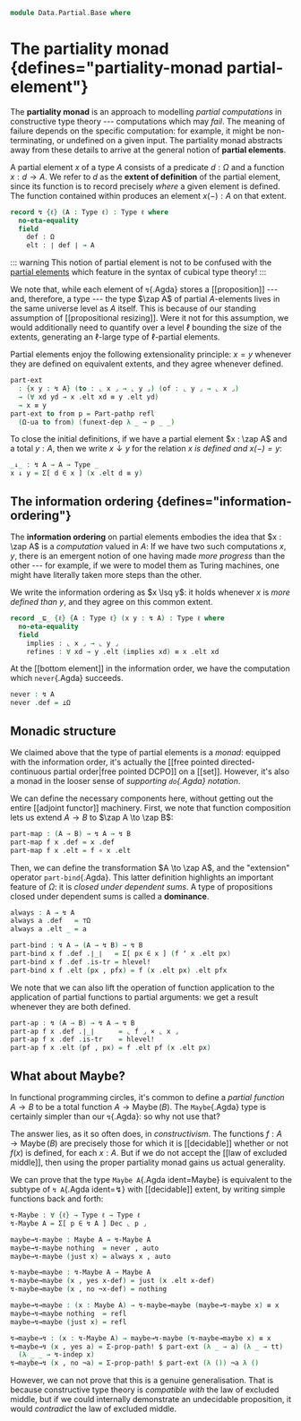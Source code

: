 <!--
```agda
open import 1Lab.Prelude

open import Data.Maybe.Base
open import Data.List.Base
open import Data.Dec
```
-->

```agda
module Data.Partial.Base where
```

<!--
```agda
private variable
  o o' ℓ : Level
  A B C : Type ℓ
```
-->

# The partiality monad {defines="partiality-monad partial-element"}

The **partiality monad** is an approach to modelling _partial
computations_ in constructive type theory --- computations which may
_fail_. The meaning of failure depends on the specific computation: for
example, it might be non-terminating, or undefined on a given input. The
partiality monad abstracts away from these details to arrive at the
general notion of **partial elements**.

A partial element $x$ of a type $A$ consists of a predicate $d : \Omega$
and a function $x : d \to A$. We refer to $d$ as the **extent of
definition** of the partial element, since its function is to record
precisely _where_ a given element is defined. The function contained
within produces an element $x(-) : A$ on that extent.

```agda
record ↯ {ℓ} (A : Type ℓ) : Type ℓ where
  no-eta-equality
  field
    def : Ω
    elt : ∣ def ∣ → A
```

::: warning
This notion of partial element is not to be confused with the [partial
elements] which feature in the syntax of cubical type theory!
:::

[partial elements]: 1Lab.Path.html#partial-elements

We note that, while each element of `↯`{.Agda} stores a
[[proposition]] --- and, therefore, a type --- the type $\zap A$ of
partial $A$-elements lives in the same universe level as $A$ itself.
This is because of our standing assumption of [[propositional
resizing]]. Were it not for this assumption, we would additionally need
to quantify over a level $\ell$ bounding the size of the extents,
generating an $\ell$-large type of $\ell$-partial elements.

<!--
```agda
open ↯ public

instance
  Underlying-Part : Underlying (↯ A)
  Underlying-Part = record { ℓ-underlying = lzero ; ⌞_⌟ = λ x → ⌞ x .def ⌟ }

abstract
  ↯-indep : (x : ↯ A) {p q : ⌞ x ⌟} → x .elt p ≡ x .elt q
  ↯-indep x = ap (x .elt) (x .def .is-tr _ _)

Part-pathp
  : {x : ↯ A} {y : ↯ B} (p : A ≡ B) (q : x .def ≡ y .def)
  → PathP (λ i → ∣ q i ∣ → p i) (x .elt) (y .elt)
  → PathP (λ i → ↯ (p i)) x y
Part-pathp {x = x} {y = y} p q r i .def = q i
Part-pathp {x = x} {y = y} p q r i .elt = r i
```
-->

Partial elements enjoy the following extensionality principle: $x = y$
whenever they are defined on equivalent extents, and they agree whenever
defined.

```agda
part-ext
  : {x y : ↯ A} (to : ⌞ x ⌟ → ⌞ y ⌟) (of : ⌞ y ⌟ → ⌞ x ⌟)
  → (∀ xd yd → x .elt xd ≡ y .elt yd)
  → x ≡ y
part-ext to from p = Part-pathp refl
  (Ω-ua to from) (funext-dep λ _ → p _ _)
```

To close the initial definitions, if we have a partial element $x : \zap
A$ and a total $y : A$, then we write $x \downarrow y$ for the relation
_$x$ is defined and $x(-) = y$_:

```agda
_↓_ : ↯ A → A → Type _
x ↓ y = Σ[ d ∈ x ] (x .elt d ≡ y)
```

<!--
```agda
abstract
  ↯-is-hlevel : ∀ {A : Type ℓ} n → is-hlevel A (2 + n) → is-hlevel (↯ A) (2 + n)
  ↯-is-hlevel n hl = Iso→is-hlevel (2 + n) eqv $
    Σ-is-hlevel (2 + n) hlevel! λ _  →
    Π-is-hlevel (2 + n) λ _ → hl
    where unquoteDecl eqv = declare-record-iso eqv (quote ↯)

instance
  decomp-part : ∀ {ℓ} {A : Type ℓ} → hlevel-decomposition (↯ A)
  decomp-part = decomp (quote ↯-is-hlevel) (`level-minus 2 ∷ `search ∷ [])
```
-->

## The information ordering {defines="information-ordering"}

The **information ordering** on partial elements embodies the idea that
$x : \zap A$ is a _computation_ valued in $A$: If we have two such
computations $x, y$, there is an emergent notion of one having made
_more progress_ than the other --- for example, if we were to model them
as Turing machines, one might have literally taken more steps than the
other.

We write the information ordering as $x \lsq y$: it holds whenever $x$
is *more defined than* $y$, and they agree on this common extent.

```agda
record _⊑_ {ℓ} {A : Type ℓ} (x y : ↯ A) : Type ℓ where
  no-eta-equality
  field
    implies : ⌞ x ⌟ → ⌞ y ⌟
    refines : ∀ xd → y .elt (implies xd) ≡ x .elt xd
```

<!--
```agda
open _⊑_ public

abstract
  ⊑-is-hlevel : ∀ {x y : ↯ A} n → is-hlevel A (2 + n) → is-hlevel (x ⊑ y) (suc n)
  ⊑-is-hlevel {x = x} {y = y} n hl = Iso→is-hlevel (suc n) eqv $
    Σ-is-hlevel (suc n) (Π-is-hlevel (suc n) λ _ → is-prop→is-hlevel-suc (y .def .is-tr)) λ _ →
    Π-is-hlevel (suc n) λ _ → hl _ _
    where unquoteDecl eqv = declare-record-iso eqv (quote _⊑_)

instance
  decomp-⊑ : ∀ {ℓ} {A : Type ℓ} {x y : ↯ A} → hlevel-decomposition (x ⊑ y)
  decomp-⊑ = decomp (quote ⊑-is-hlevel) (`level-minus 1 ∷ `search ∷ [])
```
-->

At the [[bottom element]] in the information order, we have the
computation which `never`{.Agda} succeeds.

```agda
never : ↯ A
never .def = ⊥Ω
```

## Monadic structure

We claimed above that the type of partial elements is a _monad_:
equipped with the information order, it's actually the [[free pointed
directed-continuous partial order|free pointed DCPO]] on a [[set]].
However, it's also a monad in the looser sense of _supporting
`do`{.Agda} notation_.

We can define the necessary components here, without getting out the
entire [[adjoint functor]] machinery. First, we note that function
composition lets us extend $A \to B$ to $\zap A \to \zap B$:

```agda
part-map : (A → B) → ↯ A → ↯ B
part-map f x .def = x .def
part-map f x .elt = f ∘ x .elt
```

Then, we can define the transformation $A \to \zap A$, and the
"extension" operator `part-bind`{.Agda}. This latter definition
highlights an important feature of $\Omega$: it is _closed under
dependent sums_. A type of propositions closed under dependent sums is
called a **dominance**.

```agda
always : A → ↯ A
always a .def   = ⊤Ω
always a .elt _ = a

part-bind : ↯ A → (A → ↯ B) → ↯ B
part-bind x f .def .∣_∣   = Σ[ px ∈ x ] (f ʻ x .elt px)
part-bind x f .def .is-tr = hlevel!
part-bind x f .elt (px , pfx) = f (x .elt px) .elt pfx
```

We note that we can also lift the operation of function application to
the application of partial functions to partial arguments: we get a
result whenever they are both defined.

```agda
part-ap : ↯ (A → B) → ↯ A → ↯ B
part-ap f x .def .∣_∣      = ⌞ f ⌟ × ⌞ x ⌟
part-ap f x .def .is-tr    = hlevel!
part-ap f x .elt (pf , px) = f .elt pf (x .elt px)
```

<!--
```agda
instance
  ↯-Map : Map (eff ↯)
  ↯-Map .Map.map = part-map

  ↯-Idiom : Idiom (eff ↯)
  ↯-Idiom .Idiom.Map-idiom = ↯-Map
  ↯-Idiom .Idiom.pure      = always
  ↯-Idiom .Idiom._<*>_     = part-ap

  ↯-Bind : Bind (eff ↯)
  ↯-Bind .Bind._>>=_      = part-bind
  ↯-Bind .Bind.Idiom-bind = ↯-Idiom
```
-->

## What about Maybe?

In functional programming circles, it's common to define a *partial
function* $A \to B$ to be a total function $A \to
\operatorname{Maybe}(B)$. The `Maybe`{.Agda} type is certainly simpler
than our `↯`{.Agda}: so why not use that?

The answer lies, as it so often does, in _constructivism_. The functions
$f : A \to \operatorname{Maybe}(B)$ are precisely those for which it is
[[decidable]] whether or not $f(x)$ is defined, for each $x : A$. But if
we do not accept the [[law of excluded middle]], then using the proper
partiality monad gains us actual generality.

We can prove that the type `Maybe A`{.Agda ident=Maybe} is equivalent to
the subtype of `↯ A`{.Agda ident=↯} with [[decidable]] extent, by
writing simple functions back and forth:

```agda
↯-Maybe : ∀ {ℓ} → Type ℓ → Type ℓ
↯-Maybe A = Σ[ p ∈ ↯ A ] Dec ⌞ p ⌟

maybe→↯-maybe : Maybe A → ↯-Maybe A
maybe→↯-maybe nothing  = never , auto
maybe→↯-maybe (just x) = always x , auto

↯-maybe→maybe : ↯-Maybe A → Maybe A
↯-maybe→maybe (x , yes x-def) = just (x .elt x-def)
↯-maybe→maybe (x , no ¬x-def) = nothing

maybe→↯→maybe : (x : Maybe A) → ↯-maybe→maybe (maybe→↯-maybe x) ≡ x
maybe→↯→maybe nothing  = refl
maybe→↯→maybe (just x) = refl

↯→maybe→↯ : (x : ↯-Maybe A) → maybe→↯-maybe (↯-maybe→maybe x) ≡ x
↯→maybe→↯ (x , yes a) = Σ-prop-path! $ part-ext (λ _ → a) (λ _ → tt)
  (λ _ _ → ↯-indep x)
↯→maybe→↯ (x , no ¬a) = Σ-prop-path! $ part-ext (λ ()) ¬a λ ()
```

However, we can not prove that this is a genuine generalisation. That is
because constructive type theory is _compatible with_ the law of
excluded middle, but if we could internally demonstrate an undecidable
proposition, it would _contradict_ the law of excluded middle.
